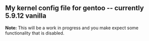 ## My kernel config file for gentoo -- currently 5.9.12 vanilla

**Note:** This will be a work in progress and you make expect some functionality that is disabled.

